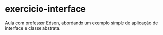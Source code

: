 # exercicio-interface
Aula com professor Edson, abordando um exemplo simple de aplicação de interface e classe abstrata.
